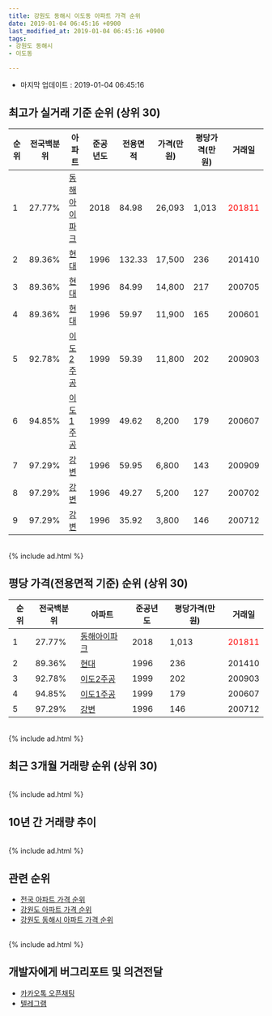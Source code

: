 ```yaml
---
title: 강원도 동해시 이도동 아파트 가격 순위
date: 2019-01-04 06:45:16 +0900
last_modified_at: 2019-01-04 06:45:16 +0900
tags:
- 강원도 동해시
- 이도동

---
```


* 마지막 업데이트 : 2019-01-04 06:45:16

## 최고가 실거래 기준 순위 (상위 30)


|순위|전국백분위|아파트|준공년도|전용면적|가격(만원)|평당가격(만원)|거래일|
|---|---|---|---|---|---|---|---|
|1|27.77%|[동해아이파크](https://search.naver.com/search.naver?query=%EA%B0%95%EC%9B%90%EB%8F%84+%EB%8F%99%ED%95%B4%EC%8B%9C+%EC%9D%B4%EB%8F%84%EB%8F%99+%EB%8F%99%ED%95%B4%EC%95%84%EC%9D%B4%ED%8C%8C%ED%81%AC)|2018|84.98|26,093|1,013|<span style="color:red">201811</span>|
|2|89.36%|[현대](https://search.naver.com/search.naver?query=%EA%B0%95%EC%9B%90%EB%8F%84+%EB%8F%99%ED%95%B4%EC%8B%9C+%EC%9D%B4%EB%8F%84%EB%8F%99+%ED%98%84%EB%8C%80)|1996|132.33|17,500|236|201410|
|3|89.36%|[현대](https://search.naver.com/search.naver?query=%EA%B0%95%EC%9B%90%EB%8F%84+%EB%8F%99%ED%95%B4%EC%8B%9C+%EC%9D%B4%EB%8F%84%EB%8F%99+%ED%98%84%EB%8C%80)|1996|84.99|14,800|217|200705|
|4|89.36%|[현대](https://search.naver.com/search.naver?query=%EA%B0%95%EC%9B%90%EB%8F%84+%EB%8F%99%ED%95%B4%EC%8B%9C+%EC%9D%B4%EB%8F%84%EB%8F%99+%ED%98%84%EB%8C%80)|1996|59.97|11,900|165|200601|
|5|92.78%|[이도2주공](https://search.naver.com/search.naver?query=%EA%B0%95%EC%9B%90%EB%8F%84+%EB%8F%99%ED%95%B4%EC%8B%9C+%EC%9D%B4%EB%8F%84%EB%8F%99+%EC%9D%B4%EB%8F%842%EC%A3%BC%EA%B3%B5)|1999|59.39|11,800|202|200903|
|6|94.85%|[이도1주공](https://search.naver.com/search.naver?query=%EA%B0%95%EC%9B%90%EB%8F%84+%EB%8F%99%ED%95%B4%EC%8B%9C+%EC%9D%B4%EB%8F%84%EB%8F%99+%EC%9D%B4%EB%8F%841%EC%A3%BC%EA%B3%B5)|1999|49.62|8,200|179|200607|
|7|97.29%|[강변](https://search.naver.com/search.naver?query=%EA%B0%95%EC%9B%90%EB%8F%84+%EB%8F%99%ED%95%B4%EC%8B%9C+%EC%9D%B4%EB%8F%84%EB%8F%99+%EA%B0%95%EB%B3%80)|1996|59.95|6,800|143|200909|
|8|97.29%|[강변](https://search.naver.com/search.naver?query=%EA%B0%95%EC%9B%90%EB%8F%84+%EB%8F%99%ED%95%B4%EC%8B%9C+%EC%9D%B4%EB%8F%84%EB%8F%99+%EA%B0%95%EB%B3%80)|1996|49.27|5,200|127|200702|
|9|97.29%|[강변](https://search.naver.com/search.naver?query=%EA%B0%95%EC%9B%90%EB%8F%84+%EB%8F%99%ED%95%B4%EC%8B%9C+%EC%9D%B4%EB%8F%84%EB%8F%99+%EA%B0%95%EB%B3%80)|1996|35.92|3,800|146|200712|


<br>
{% include ad.html %}
<br>

## 평당 가격(전용면적 기준) 순위 (상위 30)


|순위|전국백분위|아파트|준공년도|평당가격(만원)|거래일|
|---|---|---|---|---|---|
|1|27.77%|[동해아이파크](https://search.naver.com/search.naver?query=%EA%B0%95%EC%9B%90%EB%8F%84+%EB%8F%99%ED%95%B4%EC%8B%9C+%EC%9D%B4%EB%8F%84%EB%8F%99+%EB%8F%99%ED%95%B4%EC%95%84%EC%9D%B4%ED%8C%8C%ED%81%AC)|2018|1,013|<span style="color:red">201811</span>|
|2|89.36%|[현대](https://search.naver.com/search.naver?query=%EA%B0%95%EC%9B%90%EB%8F%84+%EB%8F%99%ED%95%B4%EC%8B%9C+%EC%9D%B4%EB%8F%84%EB%8F%99+%ED%98%84%EB%8C%80)|1996|236|201410|
|3|92.78%|[이도2주공](https://search.naver.com/search.naver?query=%EA%B0%95%EC%9B%90%EB%8F%84+%EB%8F%99%ED%95%B4%EC%8B%9C+%EC%9D%B4%EB%8F%84%EB%8F%99+%EC%9D%B4%EB%8F%842%EC%A3%BC%EA%B3%B5)|1999|202|200903|
|4|94.85%|[이도1주공](https://search.naver.com/search.naver?query=%EA%B0%95%EC%9B%90%EB%8F%84+%EB%8F%99%ED%95%B4%EC%8B%9C+%EC%9D%B4%EB%8F%84%EB%8F%99+%EC%9D%B4%EB%8F%841%EC%A3%BC%EA%B3%B5)|1999|179|200607|
|5|97.29%|[강변](https://search.naver.com/search.naver?query=%EA%B0%95%EC%9B%90%EB%8F%84+%EB%8F%99%ED%95%B4%EC%8B%9C+%EC%9D%B4%EB%8F%84%EB%8F%99+%EA%B0%95%EB%B3%80)|1996|146|200712|


<br>
{% include ad.html %}
<br>

## 최근 3개월 거래량 순위 (상위 30)


<div style="width:100%;">
    <canvas id="deal_count_ranking" height="250"></canvas>
</div>


<script>
new Chart(document.getElementById("deal_count_ranking"), {
    type: 'horizontalBar',
    data: {
        labels: ['이도2주공', '현대', '이도1주공', '동해아이파크'],
        datasets: [{
            label: '실거래 수',
            data: [5, 2, 2, 1],
            borderColor: "rgba(255, 0, 128, 1)",
            backgroundColor: "rgba(255, 0, 128, 0.5)",
            fill: false,
        }]
    },
    options: {
        responsive: true,
        title: {
            display: true,
            text: '최근 3개월 거래량 순위'
        },
        tooltips: {
            mode: 'index',
            intersect: false,
            callbacks: {
                title: function(tooltipItems, data) {
                    return "실거래 수:";
                },
                label: function(tooltipItem, data) {
                    return data.labels[tooltipItem.index] + ": " + tooltipItem.xLabel;
                }
            }
        },
        hover: {
            mode: 'nearest',
            intersect: true
        },
        scales: {
            xAxes: [{
                display: true,
                scaleLabel: {
                    display: true,
                    labelString: '실거래 수'
                },
                ticks: {
                    suggestedMin: 0,
                }
            }],
            yAxes: [{
                display: true,
                ticks: {
                    autoSkip: false,
                    callback: function(value, index, values) {
                        if (value.length > 15)
                            return value.substr(0, 13) + "...";
                        else
                            return value;
                    }
                },
                scaleLabel: {
                    display: false,
                }
            }]
        }
    }
});

</script>


<br>
{% include ad.html %}
<br>

## 10년 간 거래량 추이


<div style="width:100%;">
    <canvas id="deal_progress" height="250"></canvas>
</div>

<script>
new Chart(document.getElementById("deal_progress"), {
    type: 'line',
    data: {
        labels: ['200901','200902','200903','200904','200905','200906','200907','200908','200909','200910','200911','200912','201001','201002','201003','201004','201005','201006','201007','201008','201009','201010','201011','201012','201101','201102','201103','201104','201105','201106','201107','201108','201109','201110','201111','201112','201201','201202','201203','201204','201205','201206','201207','201208','201209','201210','201211','201212','201301','201302','201303','201304','201305','201306','201307','201308','201309','201310','201311','201312','201401','201402','201403','201404','201405','201406','201407','201408','201409','201410','201411','201412','201501','201502','201503','201504','201505','201506','201507','201508','201509','201510','201511','201512','201601','201602','201603','201604','201605','201606','201607','201608','201609','201610','201611','201612','201701','201702','201703','201704','201705','201706','201707','201708','201709','201710','201711','201712','201801','201802','201803','201804','201805','201806','201807','201808','201809','201810','201811','201812','201901'],
        datasets: [{
            label: '실거래 수',
            pointRadius: 1,
            data: [2, 6, 10, 6, 5, 3, 3, 9, 8, 11, 9, 6, 5, 5, 5, 15, 8, 9, 13, 4, 8, 8, 10, 8, 5, 9, 8, 7, 2, 8, 2, 5, 5, 4, 6, 4, 6, 5, 6, 3, 3, 5, 5, 3, 3, 14, 5, 3, 3, 5, 8, 10, 14, 6, 5, 5, 9, 6, 5, 9, 6, 3, 11, 6, 10, 3, 4, 12, 4, 12, 5, 7, 7, 9, 13, 8, 10, 1, 9, 5, 9, 9, 4, 3, 4, 2, 12, 4, 4, 3, 4, 5, 5, 9, 4, 6, 7, 8, 7, 4, 12, 5, 4, 9, 5, 7, 6, 3, 6, 4, 6, 7, 8, 3, 0, 6, 4, 11, 5, 5, 0],
            borderColor: "rgba(255, 201, 14, 1)",
            backgroundColor: "rgba(255, 201, 14, 0.5)",
            fill: true,
        }]
    },
    options: {
        responsive: true,
        title: {
            display: true,
            text: '10년간 거래량 추이'
        },
        tooltips: {
            mode: 'index',
            intersect: false,
        },
        hover: {
            mode: 'nearest',
            intersect: true
        },
        scales: {
            xAxes: [{
                display: true,
                scaleLabel: {
                    display: true,
                    labelString: '년/월'
                }
            }],
            yAxes: [{
                display: true,
                ticks: {
                    suggestedMin: 0,
                },
                scaleLabel: {
                    display: true,
                    labelString: '실거래 수'
                }
            }]
        }
    }
});

</script>


<br>
{% include ad.html %}
<br>

## 관련 순위

- [전국 아파트 가격 순위](https://inasie.github.io/apt-ranking/전국)
- [강원도 아파트 가격 순위](https://inasie.github.io/apt-ranking/강원도)
- [강원도 동해시 아파트 가격 순위](https://inasie.github.io/apt-ranking/강원도-동해시)


<br>
{% include ad.html %}
<br>

## 개발자에게 버그리포트 및 의견전달

- [카카오톡 오픈채팅](https://open.kakao.com/o/gLJUAP4)
- [텔레그램](https://t.me/inasie)

